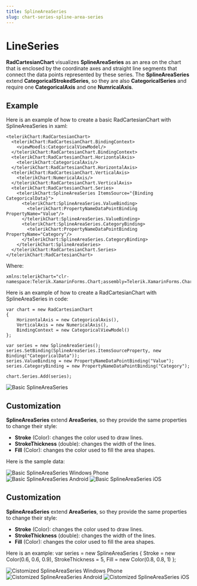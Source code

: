 ```yaml
---
title: SplineAreaSeries
slug: chart-series-spline-area-series
---
```

# LineSeries #

**RadCartesianChart** visualizes **SplineAreaSeries** as an area on the chart that is enclosed by the coordinate axes and straight line segments that connect the data points represented by these series. The **SplineAreaSeries** extend **CategoricalStrokedSeries**, so they are also **CategoricalSeries** and require one **CategoricalAxis** and one **NumricalAxis**.

## Example ##
Here is an example of how to create a basic RadCartesianChart with SplineAreaSeries in xaml:

	<telerikChart:RadCartesianChart>
	  <telerikChart:RadCartesianChart.BindingContext>
	    <viewMoedls:CategoricalViewModel/>
	  </telerikChart:RadCartesianChart.BindingContext>
	  <telerikChart:RadCartesianChart.HorizontalAxis>
	    <telerikChart:CategoricalAxis/>
	  </telerikChart:RadCartesianChart.HorizontalAxis>
	  <telerikChart:RadCartesianChart.VerticalAxis>
	    <telerikChart:NumericalAxis/>
	  </telerikChart:RadCartesianChart.VerticalAxis>
	  <telerikChart:RadCartesianChart.Series>
	    <telerikChart:SplineAreaSeries ItemsSource="{Binding CategoricalData}">
	      <telerikChart:SplineAreaSeries.ValueBinding>
	        <telerikChart:PropertyNameDataPointBinding PropertyName="Value"/>
	      </telerikChart:SplineAreaSeries.ValueBinding>
	      <telerikChart:SplineAreaSeries.CategoryBinding>
	        <telerikChart:PropertyNameDataPointBinding PropertyName="Category"/>
	      </telerikChart:SplineAreaSeries.CategoryBinding>
	    </telerikChart:SplineAreaSeries>
	  </telerikChart:RadCartesianChart.Series>
	</telerikChart:RadCartesianChart>
Where:

	xmlns:telerikChart="clr-namespace:Telerik.XamarinForms.Chart;assembly=Telerik.XamarinForms.Chart"
Here is an example of how to create a RadCartesianChart with SplineAreaSeries in code:

	var chart = new RadCartesianChart
	{
	    HorizontalAxis = new CategoricalAxis(),
	    VerticalAxis = new NumericalAxis(),
	    BindingContext = new CategoricalViewModel()
	};
	
	var series = new SplineAreaSeries();
	series.SetBinding(SplineAreaSeries.ItemsSourceProperty, new Binding("CategoricalData"));   
	series.ValueBinding = new PropertyNameDataPointBinding("Value");
	series.CategoryBinding = new PropertyNameDataPointBinding("Category");
	
	chart.Series.Add(series);
![Basic SplineAreaSeries]()
## Customization ##
**SplineAreaSeries** extend **AreaSeries**, so they provide the same properties to change their style:

- **Stroke** (Color): changes the color used to draw lines.
- **StrokeThickness** (double): changes the width of the lines.
- **Fill** (Color): changes the color used to fill the area shapes.


Here is the sample data:


![Basic SplineAreaSeries Windows Phone](/images/controls/chart/series/cartesan-spline-area-series-basic-example-WP.png)
![Basic SplineAreaSeries Android](/images/controls/chart/series/cartesan-spline-area-series-basic-example-andro.png)
![Basic SplineAreaSeries iOS](/images/controls/chart/series/cartesan-spline-area-series-basic-example-iOS.png)
## Customization ##
**SplineAreaSeries** extend **AreaSeries**, so they provide the same properties to change their style:

- **Stroke** (Color): changes the color used to draw lines.
- **StrokeThickness** (double): changes the width of the lines.
- **Fill** (Color): changes the color used to fill the area shapes.


Here is an example:
	var series = new SplineAreaSeries { Stroke = new Color(0.6, 0.6, 0.9), StrokeThickness = 5, Fill = new Color(0.8, 0.8, 1) };

![Cistomized SplineAreaSeries Windows Phone](/images/controls/chart/series/cartesan-spline-area-series-customization-example-WP.png)
![Cistomized SplineAreaSeries Android](/images/controls/chart/series/cartesan-spline-area-series-customization-example-andro.png)
![Cistomized SplineAreaSeries iOS](/images/controls/chart/series/cartesan-spline-area-series-customization-example-iOS.png)